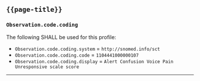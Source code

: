 ## `{{page-title}}`

### `Observation.code.coding`
The following SHALL be used for this profile:
- `Observation.code.coding.system` = `http://snomed.info/sct`
- `Observation.code.coding.code` = `1104441000000107`
- `Observation.code.coding.display` = `Alert Confusion Voice Pain Unresponsive scale score`

---